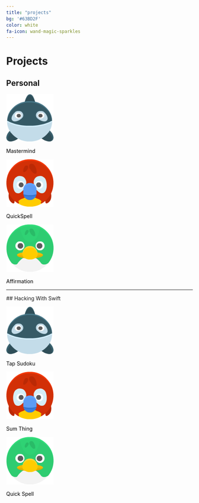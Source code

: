 ```yaml
---
title: "projects"
bg: '#63BD2F'
color: white
fa-icon: wand-magic-sparkles
---
```


# Projects

## Personal

<div class="card_row">
  <div class="card_column">
    <div class="card">
      <img src="/img/whale.png" alt="Application Icon" style="width:128px;height:128px;">
      <p style="color:black;">Mastermind</p>
    </div>
  </div>

  <div class="card_column">
    <div class="card">
      <img src="/img/parrot.png" alt="Application Icon" style="width:128px;height:128px;">
      <p style="color:black;">QuickSpell</p>
    </div>
  </div>

  <div class="card_column">
    <div class="card">
      <img src="/img/duck.png" alt="Application Icon" style="width:128px;height:128px;">
      <p style="color:black;">Affirmation</p>
    </div>
  </div>
</div>

***

<i class="fa-brands fa-swift fa-stack-2x"></i> ## Hacking With Swift

<div class="card_row">
  <div class="card_column">
    <div class="card">
      <img src="/img/whale.png" alt="Application Icon" style="width:128px;height:128px;">
      <p style="color:black;">Tap Sudoku</p>
    </div>
  </div>

  <div class="card_column">
    <div class="card">
      <img src="/img/parrot.png" alt="Application Icon" style="width:128px;height:128px;">
      <p style="color:black;">Sum Thing</p>
    </div>
  </div>

  <div class="card_column">
    <div class="card">
      <img src="/img/duck.png" alt="Application Icon" style="width:128px;height:128px;">
      <p style="color:black;">Quick Spell</p>
    </div>
  </div>
</div>

<!--
Alright, you've got a clean copy and are ready to push some schmancy pages for the world to ogle at.

- Edit `_config.yml` to change your title, keywords, and description.
- Create a new file in `_posts/` called `2014-01-01-intro.md`
  Edit it, and add:

{% highlight text linenos=table %}
---
title: "home"
bg: white     #defined in _config.yml, can use html color like '#010101'
color: black  #text color
style: center
---

# Example headline!
and so on..
{% endhighlight %}

- Create a second post called `2014-01-02-art.md` with an divider image this time:

{% highlight text linenos=table %}
---
title: "Art"
bg: turquoise  #defined in _config.yml, can use html color like '#0fbfcf'
color: white   #text color
fa-icon: paint-brush
---

#### A new section- oh the humanity!
{% endhighlight %}

**Note:** That part `fa-icon: paint-brush` will use a font-awesome icon of [paint-brush](http://fortawesome.github.io/Font-Awesome/icon/paint-brush/). You can use any icon from this [font-awesome icon directory](http://fortawesome.github.io/Font-Awesome/icons/).

- install Jekyll with `sudo gem install github-pages`
- run `jekyll serve -w`
  - visit [localhost:4000](http://localhost:4000) to see a live locally served preview.
- Push changes and see them live!




## **Changing your colors**
{: style="margin-top:100px;"}

- In each post file you can define `bg: mycolor` and `color: myothercolor` to change the background and text colors for that section.
- **mycolor** can be a quoted html color like `'#0fbfcf'` or a key to a special color defined in **_config.yml** under 'colors'.
  - **Note:** Changes to _config.yml require a manual restart to your local server with `^C` and `jekyll serve -w`.

Nifty, right!



### Also see **README.md** [*on github!*](https://github.com/t413/SinglePaged#usage)
{: style="margin-top:100px;"}
-->
